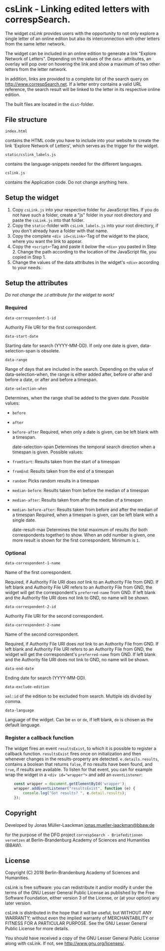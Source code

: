 # csLink - Linking edited letters with correspSearch.

The widget _csLink_ provides users with the opportunity
to not only explore a single letter of an online editon but also its interconnection
with other letters from the same letter network.

The widget can be included in an online edition to generate a link "Explore Network of Letters".
Depending on the values of the `data-` attributes, an overlay will pop over on
hovering the link and show a maximum of two other letters from the letter network.

In addition, links are provided to a complete list of the search query on <http://www.correspSearch.net>.
If a letter entry contains a valid URL reference, the search result will be linked
to the letter in its respective online edition.

The built files are located in the `dist`-folder.

## File structure

    index.html
contains the HTML code you have to include into your website
to create the link 'Explore Network of Letters', which serves
as the trigger for the widget.

    static/cslink_labels.js
contains the language-snippets needed for the different languages.

    cslink.js
contains the Application code. Do not change anything here.

## Setup the widget

1. Copy `csLink.js` into your respective folder for JavaScript files.
If you do not have such a folder, create a "js" folder in your root directory
and paste the `csLink.js` into that folder.
2. Copy the `static`-folder with `csLink_labels.js` into your root directory, if you don't already
 have a folder with that name.
3. Copy the complete `<div id=csLink>`-Tag of the widget to the place, where you want
the link to appear.
4. Copy the `<script>`-Tag and paste it _below_ the `<div>` you pasted in Step 2.
Change the path according to the location of the JavaScript file, you copied in Step 1.
5. Change the values of the data attributes in the widget's `<div>` according
to your needs.


## Setup the attributes
_Do not change the `id` attribute for the widget to work!_

### Required
    data-correspondent-1-id
Authority File URI for the first correspondent.

    data-start-date
Starting date for search (YYYY-MM-DD). If only one date is given, data-selection-span
is obsolete.

    data-range
Range of days that are included in the search. Depending on the value of data-selection-when,
the range is either added after, before or after and before a date, or after and before a timespan.

    date-selection-when
Determines, when the range shall be added to the given date. Possible values:
* `before`
* `after`
* `before-after`
Required, when only a date is given, can be left blank with a timespan.

    date-selection-span
Determines the temporal search direction when a timespan is given. Possible values:
* `fromStart`: Results taken from the start of a timespan
* `fromEnd`: Results taken from the end of a timespan
* `random`: Picks random results in a timespan
* `median-before`: Results taken from before the median of a timespan
* `median-after`: Results taken from after the median of a timespan
* `median-before-after`: Results taken from before and after the median of a timespan
Required, when a timespan is given, can be left blank with a single date.

    date-result-max
Determines the total maximum of results (for both correspondents together) to show.
When an odd number is given, one more result is shown for the first correspondent.
Minimum is `1`.

### Optional
    data-correspondent-1-name
Name of the first correspondent.

Required, if Authority File URI does _not_ link to an Authority File from GND.
If left blank and Authority File URI refers to an Authority File from GND,
the widget will get the correspondent's `preferred-name` from GND.
If left blank and the Authority file URI does not link to GND, no name will be shown.

    data-correspondent-2-id
Authority File URI for the second correspondent.

    data-correspondent-2-name
Name of the second correspondent.

Required, if Authority File URI does _not_ link to an Authority File from GND.
If left blank and Authority File URI refers to an Authority File from GND,
the widget will get the correspondent's `preferred-name` from GND.
If left blank and the Authority file URI does not link to GND, no name will be shown.

    data-end-date
Ending date for search (YYYY-MM-DD).

    data-exclude-edition
`xml:id` of the edition to be excluded from search. Multiple ids divided by comma.

    data-language
Language of the widget. Can be `en` or `de`, if left blank, `de` is chosen as the default language.

### Register a callback function

The widget fires an event `resultsExist`, to which it is possible to register a callback function. 
`resultsExist` fires once on initialization and then whenever changes in the results-property are detected. 
`e.details.results`, contains a boolean that returns `false`, if no results have been found, and `true`, if results are available.
To listen for that event, you can for example wrap the widget in a `<div id="wrapper">` and add an `eventListener`:
```js
    const wrapper = document.getElementById('wrapper');
    wrapper.addEventListener("resultsExist", function (e) {
        console.log("Got results? ", e.detail.results);
    });
```

## Copyright
Developed by
Jonas Müller-Laackman
jonas.mueller-laackman@bbaw.de

for the purpose of the DFG project
`correspSearch - Briefeditionen vernetzen`
at Berlin-Brandenburg Academy of Sciences and Humanities (BBAW).

## License

Copyright (C) 2018 Berlin-Brandenburg Academy of Sciences and Humanities.

csLink is free software: you can redistribute it and/or modify
it under the terms of the GNU Lesser General Public License as published by
the Free Software Foundation, either version 3 of the License, or
(at your option) any later version.

csLink is distributed in the hope that it will be useful,
but WITHOUT ANY WARRANTY; without even the implied warranty of
MERCHANTABILITY or FITNESS FOR A PARTICULAR PURPOSE.  See the
GNU Lesser General Public License for more details.

You should have received a copy of the GNU Lesser General Public License
along with csLink.  If not, see <http://www.gnu.org/licenses/>.

